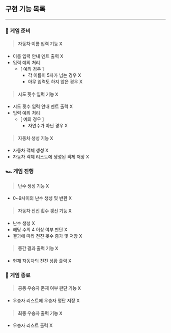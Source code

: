 ## 구현 기능 목록

---
### 🛞 게임 준비
> #### 자동차 이름 입력 기능 X
- 이름 입력 안내 멘트 출력 X
- 입력 예외 처리 
  - [ 예외 경우 ]
    - 각 이름이 5자가 넘는 경우 X
    - 아무 입력도 하지 않은 경우 X
> #### 시도 횟수 입력 기능 X
- 시도 횟수 입력 안내 멘트 출력 X
- 입력 예외 처리
  - [ 예외 경우 ]
    - 자연수가 아닌 경우 X
    
> #### 자동차 생성 기능 X
- 자동차 객체 생성 X
- 자동차 객체 리스트에 생성된 객체 저장 X

### 🏎️ 게임 진행
> #### 난수 생성 기능 X
- 0~9사이의 난수 생성 및 반환 X

> #### 자동차 전진 횟수 갱신 기능 X
- 난수 생성 X
- 해당 수의 4 이상 여부 판단 X
- 결과에 따라 전진 횟수 증가 및 저장 X

> #### 중간 결과 출력 기능 X
- 현재 자동차의 전진 상황 출력 X

### 🎉 게임 종료
> #### 공동 우승자 존재 여부 판단 기능 X
- 우승자 리스트에 우승자 명단 저장 X

> #### 최종 우승자 출력 기능 X
- 우승자 리스트 출력 X

